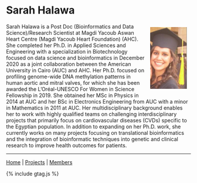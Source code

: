 # Sarah Halawa

<img src="members/images/SarahHalawa.png" align="right" width="20%" title="Sarah Halawa" alt="Sarah Halawa" style="padding: 10px; border:5px">

Sarah Halawa is a Post Doc (Bioinformatics and Data Science)/Research Scientist at Magdi Yacoub Aswan Heart Centre (Magdi Yacoub Heart Foundation) (AHC). She completed her Ph.D. in Applied Sciences and Engineering with a specialization in Biotechnology focused on data science and bioinformatics in December 2020 as a joint collaboration between the American University in Cairo (AUC) and AHC. Her Ph.D. focused on profiling genome-wide DNA methylation patterns in human aortic and mitral valves, for which she has been awarded the L’Oréal-UNESCO For Women in Science Fellowship in 2019. She obtained her MSc in Physics in 2014 at AUC and her BSc in Electronics Engineering from AUC with a minor in Mathematics in 2011 at AUC. Her multidisciplinary background enables her to work with highly qualified teams on challenging interdisciplinary projects that primarily focus on cardiovascular diseases (CVDs) specific to the Egyptian population. In addition to expanding on her Ph.D. work, she currently works on many projects focusing on translational bioinformatics and the integration of bioinformatic techniques into genetic and clinical research to improve health outcomes for patients.

---
[Home](/) | [Projects](/projects) | [Members](/members)

{% include gtag.js %}
